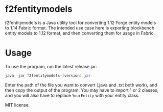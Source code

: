 # f2fentitymodels
f2fentitymodels is a Java utility tool for converting 1.12 Forge entity models to 1.14 Fabric format. The intended use case here is exporting blockbench entity models to 1.12 format, and then converting them for usage in Fabric.

# Usage
To use the program, run the latest release jar:
```java
java -jar f2fentitymodels-[version].jar
```
Enter the path of the file you want to convert (.java and .txt both work), and then copy the output of the program. You may have to import 1 or 2 classes, and you will also have to replace `YourEntity` with your entity class.

MIT license.
